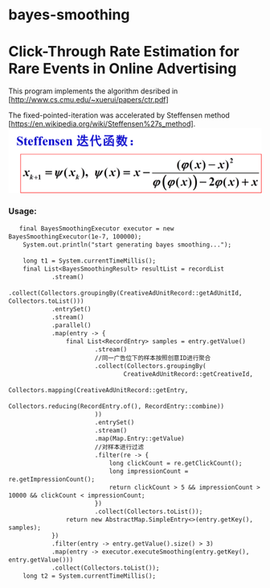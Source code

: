 # bayes-smoothing
# Click-Through Rate Estimation for Rare Events in Online Advertising

  This program implements the algorithm desribed in [http://www.cs.cmu.edu/~xuerui/papers/ctr.pdf]
  
  The fixed-pointed-iteration was accelerated by Steffensen method [https://en.wikipedia.org/wiki/Steffensen%27s_method].
  ![Steffensen method](./steffensen.png)
  
  ### Usage:
  
       final BayesSmoothingExecutor executor = new BayesSmoothingExecutor(1e-7, 100000);
        System.out.println("start generating bayes smoothing...");

        long t1 = System.currentTimeMillis();
        final List<BayesSmoothingResult> resultList = recordList
                .stream()
                .collect(Collectors.groupingBy(CreativeAdUnitRecord::getAdUnitId, Collectors.toList()))
                .entrySet()
                .stream()
                .parallel()
                .map(entry -> {
                    final List<RecordEntry> samples = entry.getValue()
                            .stream()
                            //同一广告位下的样本按照创意ID进行聚合
                            .collect(Collectors.groupingBy(
                                    CreativeAdUnitRecord::getCreativeId,
                                    Collectors.mapping(CreativeAdUnitRecord::getEntry,
                                            Collectors.reducing(RecordEntry.of(), RecordEntry::combine))
                            ))
                            .entrySet()
                            .stream()
                            .map(Map.Entry::getValue)
                            //对样本进行过滤
                            .filter(re -> {
                                long clickCount = re.getClickCount();
                                long impressionCount = re.getImpressionCount();
                                return clickCount > 5 && impressionCount > 10000 && clickCount < impressionCount;
                            })
                            .collect(Collectors.toList());
                    return new AbstractMap.SimpleEntry<>(entry.getKey(), samples);
                })
                .filter(entry -> entry.getValue().size() > 3)
                .map(entry -> executor.executeSmoothing(entry.getKey(), entry.getValue()))
                .collect(Collectors.toList());
        long t2 = System.currentTimeMillis();
